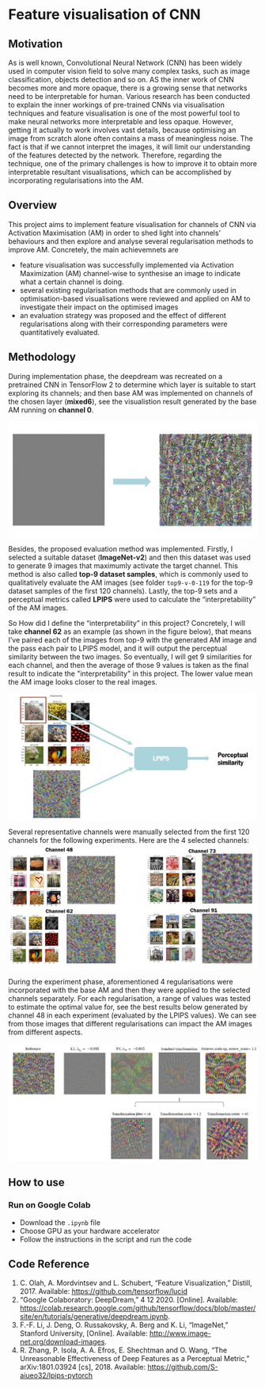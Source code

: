 # Feature visualisation of CNN

## **Motivation**
As is well known, Convolutional Neural Network (CNN) has been widely used in computer vision field to solve many complex tasks, such as image classification, objects detection and so on. AS the inner work of CNN becomes more and more opaque, there is a growing sense that networks need to be interpretable for human. Various research has been conducted to explain the inner workings of pre-trained CNNs via visualisation techniques and feature visualisation is one of the most powerful tool to make neural networks more interpretable and less opaque. However, getting it actually to work involves vast details, because optimising an image from scratch alone often contains a mass of meaningless noise. The fact is that if we cannot interpret the images, it will limit our understanding of the features detected by the network. Therefore, regarding the technique, one of the primary challenges is how to improve it to obtain more interpretable resultant visualisations, which can be accomplished by incorporating regularisations into the AM.

## **Overview**
This project aims to implement feature visualisation for channels of CNN via Activation Maximisation (AM) in order to shed light into channels’ behaviours and then explore and analyse several regularisation methods to improve AM. Concretely, the main achievemnets are 
- feature visualisation was successfully implemented via Activation Maximization (AM) channel-wise to synthesise an image to indicate what a certain channel is doing.
- several existing regularisation methods that are commonly used in optimisation-based visualisations were reviewed and applied on AM to investigate their impact on the optimised images
- an evaluation strategy was proposed and the effect of different regularisations along with their corresponding parameters were quantitatively evaluated.  

## **Methodology**
During implementation phase, the deepdream was recreated on a pretrained CNN in TensorFlow 2 to determine which layer is suitable to start exploring its channels; and then base AM was implemented on channels of the chosen layer (**mixed6**), see the visualistion result generated by the base AM running on **channel 0**. 

<img src="./img/base_AM.JPG" alt = "base AM (channel 0)" align=center />

Besides, the proposed evaluation method was implemented. Firstly, I selected a suitable dataset (**ImageNet-v2**) and then this dataset was used to generate 9 images that maximumly activate the target channel. This method is also called **top-9 dataset samples**, which is commonly used to qualitatively evaluate the AM images (see folder `top9-v-0-119` for the top-9 dataset samples of the first 120 channels). Lastly, the top-9 sets and a perceptual metrics called **LPIPS** were used to calculate the “interpretability” of the AM images. 

So How did I define the “interpretability” in this project? Concretely, I will take **channel 62** as an example (as shown in the figure below), that means I’ve paired each of the images from top-9 with the generated AM image and the pass each pair to LPIPS model, and it will output the perceptual similarity between the two images. So eventually, I will get 9 similarities for each channel, and then the average of those 9 values is taken as the final result to indicate the "interpretability" in this project. The lower value mean the AM image looks closer to the real images. 

<img src="./img/similarity_cal.JPG" alt = "similarity calculation" align=center />

 
 Several representative channels were manually selected from the first 120 channels for the following experiments. Here are the 4 selected channels:
<img src="./img/channel_selection.JPG" alt = "similarity calculation" align=center />

During the experiment phase, aforementioned 4 regularisations were incorporated with the base AM and then they were applied to the selected channels separately. For each regularisation, a range of values was tested to estimate the optimal value for, see the best results below generated by channel 48 in each experiment (evaluated by the LPIPS values). We can see from those images that different regularisations can impact the AM images from different aspects. 

<img src="./img/res.JPG" alt = "similarity calculation" align=center />

## **How to use**
### Run on Google Colab
- Download the `.ipynb` file
- Choose GPU as your hardware accelerator
- Follow the instructions in the script and run the code

## Code Reference
1. C. Olah, A. Mordvintsev and L. Schubert, “Feature Visualization,” Distill, 2017. Available: https://github.com/tensorflow/lucid
2. “Google Colaboratory: DeepDream,” 4 12 2020. [Online]. Available: https://colab.research.google.com/github/tensorflow/docs/blob/master/site/en/tutorials/generative/deepdream.ipynb.
3. F.-F. Li, J. Deng, O. Russakovsky, A. Berg and K. Li, “ImageNet,” Stanford University, [Online]. Available: http://www.image-net.org/download-images.
4. R. Zhang, P. Isola, A. A. Efros, E. Shechtman and O. Wang, “The Unreasonable Effectiveness of Deep Features as a Perceptual Metric,” arXiv:1801.03924 [cs], 2018. Available: https://github.com/S-aiueo32/lpips-pytorch
